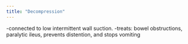 ```yaml
---
title: "Decompression"
---
```

-connected to low intermittent wall suction.
-treats: bowel obstructions, paralytic ileus, prevents distention, and stops vomiting


